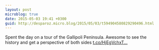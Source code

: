 ```yaml
---
layout: post
microblog: true
date: 2015-05-03 19:41 +0300
guid: http://desparoz.micro.blog/2015/05/03/t594904580829290496.html
---
```

Spent the day on a tour of the Gallipoli Peninsula. Awesome to see the history and get a perspective of both sides [t.co/HjEgVchxT...](http://t.co/HjEgVchxT1)
